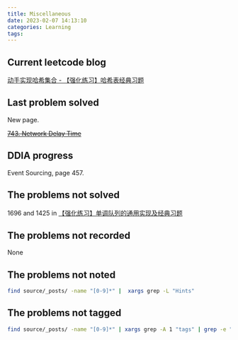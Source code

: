 ```yaml
---
title: Miscellaneous
date: 2023-02-07 14:13:10
categories: Learning
tags:
---
```


## Current leetcode blog

[动手实现哈希集合 - 【强化练习】哈希表经典习题](https://appktavsiei5995.pc.xiaoe-tech.com/p/t_pc/course_pc_detail/image_text/i_62cac3c2e4b0a51feefd883b?product_id=p_62655067e4b0cedf38a935d7&content_app_id=&type=8&parent_pro_id=p_62654124e4b09dda125f9a8d)

## Last problem solved

New page.

~~[743. Network Delay Time](https://leetcode.com/problems/network-delay-time/)~~

## DDIA progress

Event Sourcing, page 457.

## The problems not solved

1696 and 1425 in [【强化练习】单调队列的通用实现及经典习题](https://appktavsiei5995.pc.xiaoe-tech.com/p/t_pc/course_pc_detail/image_text/i_62a692efe4b01a48520b9b9b?product_id=p_627cd0eae4b0cedf38b0ef74&content_app_id=&type=8&parent_pro_id=p_62654124e4b09dda125f9a8d)

## The problems not recorded

None

## The problems not noted

```bash
find source/_posts/ -name "[0-9]*" |  xargs grep -L "Hints"
```

## The problems not tagged

```bash
find source/_posts/ -name "[0-9]*" | xargs grep -A 1 "tags" | grep -e "---"
```
